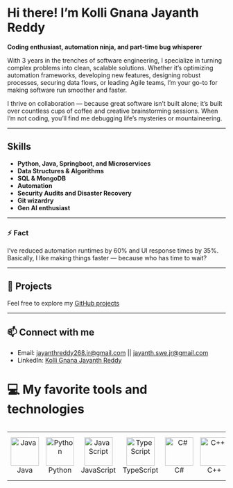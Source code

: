 # Hi there! I’m Kolli Gnana Jayanth Reddy

**Coding enthusiast, automation ninja, and part-time bug whisperer**

With 3 years in the trenches of software engineering, I specialize in turning complex problems into clean, scalable solutions. Whether it’s optimizing automation frameworks, developing new features, designing robust processes, securing data flows, or leading Agile teams, I’m your go-to for making software run smoother and faster.

I thrive on collaboration — because great software isn’t built alone; it’s built over countless cups of coffee and creative brainstorming sessions. When I’m not coding, you’ll find me debugging life’s mysteries or mountaineering.

---

## Skills

- **Python, Java, Springboot, and Microservices**
- **Data Structures & Algorithms**
- **SQL & MongoDB**
- **Automation**
- **Security Audits and Disaster Recovery**
- **Git wizardry**
- **Gen AI enthusiast**

---

### ⚡ Fact

I’ve reduced automation runtimes by 60% and UI response times by 35%. Basically, I like making things faster — because who has time to wait?

---

## 📂 Projects

Feel free to explore my [GitHub projects](https://github.com/Jayanth-reflex?tab=repositories)

---

## 📫 Connect with me

- Email:  jayanthreddy268.jr@gmail.com || jayanth.swe.jr@gmail.com 
- LinkedIn: [Kolli Gnana Jayanth Reddy](https://www.linkedin.com/in/kolli-gnana-jayanth-reddy/)

# 💻 My favorite tools and technologies
<div style="display: flex; align-items: flex-start; align: center">
<table align="center"><tr>
  <!-- Languages & Programming -->
  <td align="center" width="96">
    <img src="https://skillicons.dev/icons?i=java" alt="Java" width="65" height="65" />
    <br>Java
  </td>
  <td align="center" width="96">
    <img src="https://techstack-generator.vercel.app/python-icon.svg" alt="Python" width="65" height="65" />
    <br>Python
  </td>
  <td align="center" width="96">
    <img src="https://techstack-generator.vercel.app/js-icon.svg" alt="JavaScript" width="65" height="65" />
    <br>JavaScript
  </td>
  <td align="center" width="96">
    <img src="https://techstack-generator.vercel.app/ts-icon.svg" alt="TypeScript" width="65" height="65" />
    <br>TypeScript
  </td>
  <td align="center" width="96">
    <img src="https://skillicons.dev/icons?i=csharp" alt="C#" width="65" height="65" />
    <br>C#
  </td>
  <td align="center" width="96">
    <img src="https://skillicons.dev/icons?i=cpp" alt="C++" width="65" height="65" />
    <br>C++
  </td>
  <!-- Frameworks & Libraries -->
  <td align="center" width="96">
    <img src="https://skillicons.dev/icons?i=spring" alt="Spring Boot" width="65" height="65" />
    <br>Spring Boot
  </td>
  <td align="center" width="96">
    <img src="https://skillicons.dev/icons?i=django" alt="Django" width="65" height="65" />
    <br>Django
  </td>
  <td align="center" width="96">
    <img src="https://skillicons.dev/icons?i=flask" alt="Flask" width="65" height="65" />
    <br>Flask
  </td>
  <td align="center" width="96">
    <img src="https://skillicons.dev/icons?i=fastapi" alt="FastAPI" width="65" height="65" />
    <br>FastAPI
  </td>
  <td align="center" width="96">
    <img src="https://techstack-generator.vercel.app/react-icon.svg" alt="React" width="65" height="65" />
    <br>React
  </td>
  <!-- Frontend Tools -->
  <td align="center" width="96">
    <img src="https://skillicons.dev/icons?i=html" width="48" height="48" alt="HTML5" />
    <br>HTML5
  </td>
  <td align="center" width="96">
    <img src="https://skillicons.dev/icons?i=css" width="48" height="48" alt="CSS" />
    <br>CSS
  </td>
  <td align="center" width="96">
    <img src="https://skillicons.dev/icons?i=bootstrap" width="48" height="48" alt="Bootstrap" />
    <br>Bootstrap
  </td>
  <td align="center" width="96">
    <img src="https://skillicons.dev/icons?i=tailwind" width="48" height="48" alt="Tailwind" />
    <br>Tailwind
  </td>
  <td align="center" width="96">
    <img src="https://skillicons.dev/icons?i=jquery" width="48" height="48" alt="jQuery" />
    <br>jQuery
  </td>
  <!-- Backend Tools -->
  <td align="center" width="96">
    <img src="https://skillicons.dev/icons?i=nodejs" width="48" height="48" alt="Nodejs" />
    <br>Nodejs
  </td>
  <td align="center" width="96">
    <img src="https://avatars.githubusercontent.com/u/22247014?s=200&v=4" width="48" height="48" alt="Dataloader" />
    <br>Dataloader
  </td>
  <td align="center" width="96">
    <img src="https://avatars.githubusercontent.com/u/139895814?s=200&v=4" width="48" height="48" alt="Cursor" />
    <br>Cursor
  </td>
  <td align="center" width="96">
    <img src="https://upload.wikimedia.org/wikipedia/commons/2/2f/NotebookLM_Logo.png" width="48" height="48" alt="NotebookLM" />
    <br>NotebookLM
  </td>
  <!-- Databases -->
  <td align="center" width="96">
    <img src="https://techstack-generator.vercel.app/mysql-icon.svg" alt="MySQL" width="65" height="65" />
    <br>MySQL
  </td>
  <td align="center" width="96">
    <img src="https://skillicons.dev/icons?i=mongodb" width="48" height="48" alt="MongoDB" />
    <br>MongoDB
  </td>
  <td align="center" width="96">
    <img src="https://skillicons.dev/icons?i=postgres" width="48" height="48" alt="PostgreSQL" />
    <br>PostgreSQL
  </td>
  <!-- DevOps / Cloud -->
  <td align="center" width="96">
    <img src="https://techstack-generator.vercel.app/aws-icon.svg" alt="AWS" width="65" height="65" />
    <br>AWS
  </td>
  <td align="center" width="96">
    <img src="https://skillicons.dev/icons?i=azure" width="48" height="48" alt="Azure" />
    <br>Azure
  </td>
  <td align="center" width="96">
    <img src="https://cloud.google.com/_static/cloud/images/social-icon-google-cloud-1200-630.png" width="48" height="48" alt="Google Cloud" />
    <br>Google Cloud
  </td>
  <td align="center" width="96">
    <img src="https://techstack-generator.vercel.app/github-icon.svg" alt="Github" width="65" height="65" />
    <br>Github
  </td>
  <td align="center" width="96"> 
    <img src="https://user-images.githubusercontent.com/25181517/192108372-f71d70ac-7ae6-4c0d-8395-51d8870c2ef0.png" width="48" height="48" alt="Git" />
    <br>Git
  </td>
  <!-- Other Tools -->
  <td align="center" width="96">
    <img src="https://skillicons.dev/icons?i=vscode" width="48" height="48" alt="VSCode" />
    <br>VSCode
  </td>
  <td align="center" width="96">
    <img src="https://www.vectorlogo.zone/logos/getpostman/getpostman-icon.svg" width="48" height="48" alt="Postman" />
    <br>Postman
  </td>
</tr></table>
<br><br>
</div>
